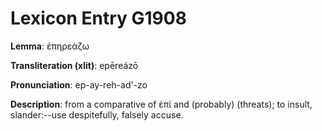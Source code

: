 # Lexicon Entry G1908

**Lemma**: ἐπηρεάζω

**Transliteration (xlit)**: epēreázō

**Pronunciation**: ep-ay-reh-ad'-zo

**Description**:
from a comparative of ἐπί and (probably)  (threats); to insult, slander:--use despitefully, falsely accuse.
